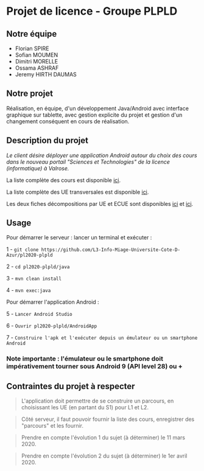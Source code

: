 # Projet de licence - Groupe PLPLD

## Notre équipe
- Florian SPIRE
- Sofian MOUMEN
- Dimitri MORELLE
- Ossama ASHRAF
- Jeremy HIRTH DAUMAS

## Notre projet
Réalisation, en équipe, d'un développement Java/Android avec interface graphique sur tablette, avec gestion explicite du projet et gestion d'un changement conséquent en cours de réalisation.

## Description du projet
*Le client désire déployer une application Android autour du choix des cours dans le nouveau portail "Sciences et Technologies" de la licence (informatique) à Valrose.*

La liste complète des cours est disponible [ici](https://lms.univ-cotedazur.fr/pluginfile.php/112034/course/section/17947/listes%20des%20cours%20semestre%201%20%C3%A0%204.xlsx).

La liste complète des UE transversales est disponible [ici](https://lms.univ-cotedazur.fr/pluginfile.php/112034/course/section/17947/plaquette_competences_transversales.pdf).

Les deux fiches décompositions par UE et ECUE sont disponibles [ici](https://lms.univ-cotedazur.fr/pluginfile.php/251642/mod_folder/content/0/1A-Portail.pdf?forcedownload=1) et [ici](https://lms.univ-cotedazur.fr/pluginfile.php/251642/mod_folder/content/0/2A-Portail.pdf?forcedownload=1).

## Usage

Pour démarrer le serveur : lancer un terminal et exécuter :

   1 - `git clone https://github.com/L3-Info-Miage-Universite-Cote-D-Azur/pl2020-plpld`
   
   2 - `cd pl2020-plpld/java`
   
   3 - `mvn clean install`   
   
   4 - `mvn exec:java`
   
 Pour démarrer l'application Android :

   5 - `Lancer Android Studio`
   
   6 - `Ouvrir pl2020-plpld/AndroidApp`
   
   7 - `Construire l'apk et l'exécuter depuis un émulateur ou un smartphone Android`
   
   ### Note importante : l'émulateur ou le smartphone doit impérativement tourner sous Android 9 (API level 28) ou + 
            
                 

## Contraintes du projet à respecter
> L'application doit permettre de se construire un parcours, en choisissant les UE (en partant du S1) pour L1 et L2.

> Côté serveur, il faut pouvoir fournir la liste des cours, enregistrer des "parcours" et les fournir.

> Prendre en compte l'évolution 1 du sujet (à déterminer) le 11 mars 2020.

> Prendre en compte l'évolution 2 du sujet (à déterminer) le 1er avril 2020.
